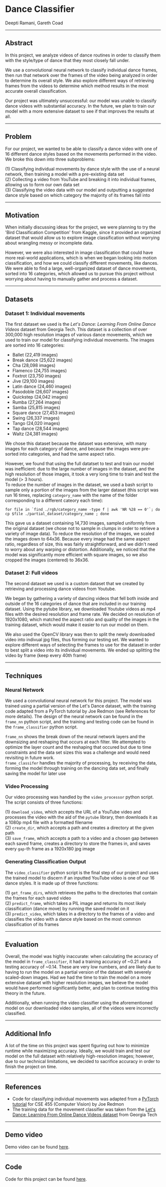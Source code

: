 # Dance Classifier
Deepti Ramani, Gareth Coad

---

## Abstract
In this project, we analyze videos of dance routines in order to classify them with the style/type of dance that they most closely fall under. 

We use a convolutional neural network to classify individual dance frames, then run that network over the frames of the video being analyzed in order to determine its overall style. We also explore different ways of retrieving frames from the videos to determine which method results in the most accurate overall classification.

Our project was ultimately unsuccessful: our model was unable to classify dance videos with substantial accuracy. In the future, we plan to train our model with a more extensive dataset to see if that improves the results at all.

---

## Problem
For our project, we wanted to be able to classify a dance video with one of 16 different dance styles based on the movements performed in the video. We broke this down into three subproblems:

  (1) Classifying individual movements by dance style with the use of a neural network, then training a model with a pre-existing data set  
  (2) Collecting a video from YouTube and breaking it into individual frames, allowing us to form our own data set  
  (3) Classifying the video data with our model and outputting a suggested dance style based on which category the majority of its frames fall into

---

## Motivation
When initially discussing ideas for the project, we were planning to try the 'Bird Classification Competition' from Kaggle, since it provided an organized dataset that would allow us to explore image classification without worrying about wrangling messy or incomplete data.

However, we were also interested in image classification that could have more real-world applications, which is when we began looking into motion classification, and how we could classify different movements, like dances. We were able to find a large, well-organized dataset of dance movements, sorted into 16 categories, which allowed us to pursue this project without worrying about having to manually gather and process a dataset.

---

## Datasets
### Dataset 1: Individual movements
The first dataset we used is the *Let's Dance: Learning From Online Dance Videos* dataset from Georgia Tech. This dataset is a collection of over 300,000 high resolution images of various dance movements, which we used to train our model for classifying individual movements.
The images are sorted into 16 categories:
* Ballet (22,419 images)
* Break dance (25,622 images)
* Cha (28,098 images)
* Flamenco (24,755 images)
* Foxtrot (23,750 images)
* Jive (29,100 images)
* Latin dance (24,460 images)
* Pasodoble (26,607 images)
* Quickstep (24,042 images)
* Rumba (27,264 images)
* Samba (25,815 images)
* Square dance (27,453 images)
* Swing (26,337 images)
* Tango (24,020 images)
* Tap dance (28,544 images)
* Waltz (24,381 images)

We chose this dataset because the dataset was extensive, with many images for each category of dance, and because the images were pre-sorted into categories, and had the same aspect ratio.

However, we found that using the full datatset to test and train our model was inefficient: due to the large number of images in the dataset, and the high resolution of those images, it took a very long time to train and test the model (> 3 hours).  
To reduce the number of images in the dataset, we used a bash script to sample only a portion of the images from the larger dataset (this script was run 16 times, replacing `category_name` with the name of the folder corresponding to a different cateory each time):
```
for file in `find ./rgb/category_name -type f | awk 'NR %28 == 0'`; do cp $file ./partial_dataset/category_name ; done
```
This gave us a dataset containing 14,730 images, sampled uniformly from the original dataset (we chose not to sample in clumps in order to retrieve a variety of image data).
To reduce the resolution of the images, we scaled the images down to 64x36. Because every image had the same aspect ratio, regardless of size, this was fairly straightforward, and we didn't need to worry about any warping or distortion. Additionally, we noticed that the model was significantly more efficient with square images, so we also cropped the images (centered) to 36x36.

### Dataset 2: Full videos
The second dataset we used is a custom dataset that we created by retrieving and processing dance videos from Youtube.

We began by gathering a variety of dancing videos that fell both inside and outside of the 16 categories of dance that are included in our training dataset.
Using the pytube library, we downloaded Youtube videos as mp4 files with the desired resolution and frame rate. We decided on resolution of 1920x1080, which matched the aspect ratio and quality of the images in the training dataset, which would make it easier to run our model on them.

We also used the OpenCV library was then to split the newly downloaded video into indivual jpg files, thus forming our testing set. We wanted to explore different ways of selecting the frames to use for the dataset in order to best split a video into its individual movements. We ended up splitting the video by frame (keep every 40th frame)

---

## Techniques
### Neural Network
We used a convolutional neural network for this project. The model was trained using a partial version of the Let's Dance dataset, with the training code adapted from a PyTorch tutorial by Joe Redmon (see References for more details). The design of the neural network can be found in the `frame_nn` python script, and the training and testing code can be found in the `frame_classifier` python script.

`frame_nn` shows the break down of the neural network layers and the downsizing and reshaping that occurs at each filter. We attempted to optimize the layer count and the reshaping that occured but due to time constraints and the data set sizes this was a challenge and would need revisiting in future work.  
`frame_classifer` handles the majority of processing, by receiving the data, forming the model through training on the dancing data set, and finally saving the model for later use

### Video Processing

Our video processing was handled by the `video_processor` python script. The script consists of three functions: 

  (1) `download_video`, which accepts the URL of a YouTube video and processes the video with the aid of the `pytube` library, then downloads it as a 1080p mp4 file with a formatted filename  
  (2) `create_dir`, which accepts a path and creates a directory at the given path  
  (3) `save_frame`, which accepts a path to a video and a chosen gap between each saved frame, creates a directory to store the frames in, and saves every `gap`-th frame as a 1920x180 jpg image

### Generating Classification Output

The `video_classifier` python script is the final step of our project and uses the trained model to discern if an inputted YouTube video is one of our 16 dance styles. It is made up of three functions:

  (1) `get_frame_dirs`, which retrieves the paths to the directories that contain the frames for each saved video  
  (2) `predict_frame`, which takes a PIL image and returns its most likely classification (dance move) by running the saved model on it  
  (3) `predict_video`, which takes in a directory to the frames of a video and classifies the video with a dance style based on the most common classification of its frames

---

## Evaluation
Overall, the model was highly inaccurate: when calculating the accuracy of the model in `frame_classifier`, it had a training accuracy of ~0.21 and a testing accuracy of ~0.14. These are very low numbers, and are likely due to having to run the model on a partial version of the dataset with severely scaled-down images. Had we had the time to train the model on a more extensive dataset with higher resolution images, we believe the model would have performed significantly better, and plan to continue testing this theory in the future.

Additionally, when running the video classifier using the aforementioned model on our downloaded video samples, all of the videos were incorrectly classified.

---

## Additional Info
A lot of the time on this project was spent figuring out how to minimize runtime while maximizing accuracy. Ideally, we would train and test our model on the full dataset with relatively high-resolution images; however, due to our technical limitations, we decided to sacrifice accuracy in order to finish the project on time.

---

## References
* Code for classifying individual movements was adapted from a [PyTorch tutorial](https://github.com/pjreddie/uwimg/blob/main/tutorial1%20-%20pytorch-introduction.ipynb) for CSE 455 (Computer Vision) by Joe Redmon
* The training data for the movement classifier was taken from the [Let's Dance: Learning From Online Dance Videos dataset](https://www.cc.gatech.edu/cpl/projects/dance/) from Georgia Tech

---

## Demo video
Demo video can be found [here](https://github.com/deeptii-20/cse455-final-project/blob/main/cse455-final-project-video.mp4).

---

## Code
Code for this project can be found [here](https://github.com/deeptii-20/cse455-final-project).
